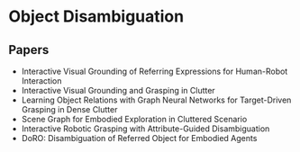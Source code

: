 # Object Disambiguation
## Papers
- Interactive Visual Grounding of Referring Expressions for Human-Robot Interaction
- Interactive Visual Grounding and Grasping in Clutter
- Learning Object Relations with Graph Neural Networks for Target-Driven Grasping in Dense Clutter
- Scene Graph for Embodied Exploration in Cluttered Scenario
- Interactive Robotic Grasping with Attribute-Guided Disambiguation
- DoRO: Disambiguation of Referred Object for Embodied Agents